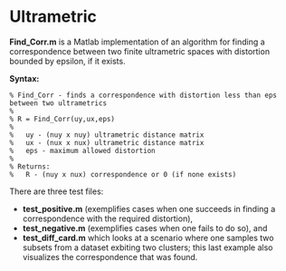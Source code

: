 # Ultrametric
**Find_Corr.m** is a Matlab implementation of an algorithm for finding a correspondence between two finite ultrametric spaces with distortion bounded by epsilon, if it exists.

**Syntax:**
```
% Find_Corr - finds a correspondence with distortion less than eps between two ultrametrics
%
% R = Find_Corr(uy,ux,eps)
%
%	uy - (nuy x nuy) ultrametric distance matrix
%	ux - (nux x nux) ultrametric distance matrix
%	eps - maximum allowed distortion
%
% Returns:
%	R - (nuy x nux) correspondence or 0 (if none exists)
```
There are three test files: 
- **test_positive.m** (exemplifies cases when one succeeds in finding a correspondence with the required distortion), 
- **test_negative.m** (exemplifies cases when one fails to do so), and 
- **test_diff_card.m** which looks at a scenario where one samples two subsets from a dataset exbiting two clusters; 
this last example also visualizes the correspondence that was found.
